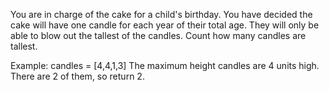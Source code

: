 You are in charge of the cake for a child's birthday. You have decided the cake will have one candle for each year of their total age. They will only be able to blow out the tallest of the candles. Count how many candles are tallest.

Example:
candles = [4,4,1,3]
The maximum height candles are  4 units high. There are 2 of them, so return 2.